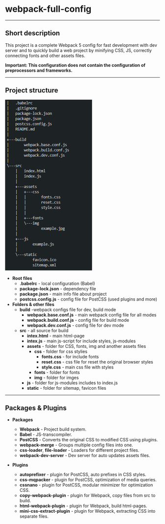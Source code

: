 # webpack-full-config
____
## Short description
This project is a complete Webpack 5 config for fast development with dev server and to quickly build a web project by minifying CSS, JS, correctly connecting fonts and other assets files.

**Important: This configuration does not contain the configuration of preprocessors and frameworks.**
____
## Project structure
![Project Tree](https://github.com/neveleneves/webpack-full-config/blob/master/src/assets/img/treeconfig.PNG)
* **Root files**
  * **.babelrc** - local configuration (Babel)
  * **package-lock.json** - dependency file
  * **package.json** - main info file about project
  * **postcss.config.js** - config file for PostCSS (used plugins and more)
* **Folders & other files**
  * **build** -webpack configs file for dev, build mode
    * **webpack.base.conf.js** - main webpack config file for all modes
    * **webpack.build.conf.js** - config file for build mode
    * **webpack.dev.conf.js** - config file for dev mode
  * **src** - all source for build 
    * **intex.html** - main html-page
    * **intex.js** - main js-script for include styles, js-modules
    * **assets** - folder for CSS, fonts, img and another assets files
       * **css** - folder for css stylies
          * **fonts.css** - for include fonts 
          * **reset.css** - css file for reset the original browser styles
          * **style.css** - main css file with styles
       * **fonts** - folder for fonts
       * **img** - folder for imges
    * **js** - folder for js-modules includes to index.js
    * **static** - folder for sitemap, favicon files 
____
## Packages & Plugins
* **Packages**
  * **Webpack** - Project build system.
  * **Babel** - JS-transcompiler.
  * **PostCSS** - Converts the original CSS to modified CSS using plugins.
  * **webpack-merge** - Groups multiple config files into one.
  * **css-loader**, **file-loader** - Loaders for different project files. 
  * **webpack-dev-server** - Dev server for auto updates assets files.
  
* **Plugins**
  * **autoprefixer** - plugin for PostCSS, auto prefixes in CSS styles.
  * **css-mqpacker** - plugin for PostCSS, optimization of media queries.
  * **cssnano** - plugin for PostCSS, modular minimizer for optimization CSS.
  * **copy-webpack-plugin** - plugin for Webpack, copy files from src to build.
  * **html-webpack-plugin** - plugin for Webpack, build html-pages. 
  * **mini-css-extract-plugin** - plugin for Webpack, extracting CSS into separate files.
